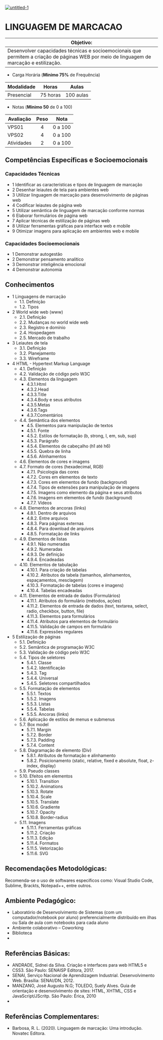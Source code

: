 
[![untitled-1](https://github.com/user-attachments/assets/c13ac4ca-1d73-48fd-9ae4-f2d0231f69fa)](https://meet.google.com/fiw-oncv-kij)


# LINGUAGEM DE MARCACAO

|Objetivo:|
|-|
| Desenvolver capacidades técnicas e socioemocionais que permitem a criação de páginas WEB por meio de linguagem de marcação e estilização.|

- Carga Horária (**Mínimo 75%** de Frequência)

|Modalidade|Horas|Aulas|
|-|-|-|
|Presencial|75 horas|100 aulas|

- Notas (**Mínimo 50** de 0 a 100)

|Avaliação|Peso|Nota|
|-|:-:|:-:|
|VPS01|4|0 a 100|
|VPS02|4|0 a 100|
|Atividades|2|0 a 100|

## Competências Específicas e Socioemocionais

### Capacidades Técnicas
- 1 Identificar as características e tipos de linguagem de marcação
- 2 Desenhar leiautes de tela para ambientes web
- 3 Utilizar linguagem de marcação para desenvolvimento de páginas web
- 4 Codificar leiautes de página web
- 5 Utilizar semântica de linguagem de marcação conforme normas
- 6 Elaborar formulários de página web
- 7 Aplicar técnicas de estilização de páginas web
- 8 Utilizar ferramentas gráficas para interface web e mobile
- 9 Otimizar imagens para aplicação em ambientes web e mobile

### Capacidades Socioemocionais
- 1 Demonstrar autogestão
- 2 Demonstrar pensamento analítico
- 3 Demonstrar inteligência emocional
- 4 Demonstrar autonomia

## Conhecimentos
- 1 Linguagens de marcação
  - 1.1. Definição
  - 1.2. Tipos
- 2 World wide web (www)
  - 2.1. Definição
  - 2.2. Mudanças no world wide web
  - 2.3. Registro e domínio
  - 2.4. Hospedagem
  - 2.5. Mercado de trabalho
- 3 Leiautes de tela
  - 3.1. Definição
  - 3.2. Planejamento
  - 3.3. Wireframe
- 4 HTML - Hypertext Markup Language
  - 4.1. Definição
  - 4.2. Validação de código pelo W3C
  - 4.3. Elementos da linguagem
    - 4.3.1.Html
    - 4.3.2.Head
    - 4.3.3.Title
    - 4.3.4.Body e seus atributos
    - 4.3.5.Metas
    - 4.3.6.Tags
    - 4.3.7.Comentários
  - 4.4. Semântica dos elementos
    - 4.5. Elementos para manipulação de textos
    - 4.5.1. Fonte
    - 4.5.2. Estilos de formatação (b, strong, I, em, sub, sup)
    - 4.5.3. Parágrafo
    - 4.5.4. Elementos de cabeçalho (h1 até h6)
    - 4.5.5. Quebra de linha
    - 4.5.6. Alinhamentos
  - 4.6. Elementos de cores e imagens
  - 4.7. Formato de cores (hexadecimal, RGB)
    - 4.7.1. Psicologia das cores
    - 4.7.2. Cores em elementos de texto
    - 4.7.3. Cores em elementos de fundo (background)
    - 4.7.4. Tipos de extensões para manipulação de imagens
    - 4.7.5. Imagens como elemento da página e seus atributos
    - 4.7.6. Imagens em elementos de fundo (background)
    - 4.7.7. Vídeos
  - 4.8. Elementos de ancoras (links)
    - 4.8.1. Dentro de arquivos
    - 4.8.2. Entre arquivos
    - 4.8.3. Para páginas externas
    - 4.8.4. Para download de arquivos
    - 4.8.5. Formatação de links
  - 4.9. Elementos de listas
    - 4.9.1. Não numeradas
    - 4.9.2. Numeradas
    - 4.9.3. De definição
    - 4.9.4. Encadeadas
  - 4.10. Elementos de tabulação
    - 4.10.1. Para criação de tabelas
    - 4.10.2. Atributos da tabela (tamanhos, alinhamentos, espaçamentos, mesclagem)
    - 4.10.3. Formatação de tabelas (cores e imagens)
    - 4.10.4. Tabelas encadeadas
  - 4.11. Elementos de entrada de dados (Formulários)
    - 4.11.1. Atributos do formulário (métodos, ações)
    - 4.11.2. Elementos de entrada de dados (text, textarea, select, radio, checkbox, button, file)
    - 4.11.3. Elementos para formulários
    - 4.11.4. Atributos para elementos de formulário
    - 4.11.5. Validação de campos em formulário
    - 4.11.6. Expressões regulares
- 5 Estilização de páginas
  - 5.1. Definição
  - 5.2. Semântica de programação W3C
  - 5.3. Validação de código pelo W3C
  - 5.4. Tipos de seletores
    - 5.4.1. Classe
    - 5.4.2. Identificação
    - 5.4.3. Tag
    - 5.4.4. Universal
    - 5.4.5. Seletores compartilhados
  - 5.5. Formatação de elementos
    - 5.5.1. Textos
    - 5.5.2. Imagens
    - 5.5.3. Listas
    - 5.5.4. Tabelas
    - 5.5.5. Ancoras (links)
  - 5.6. Aplicação de estilos de menus e submenus
  - 5.7. Box model
    - 5.7.1. Margin
    - 5.7.2. Border
    - 5.7.3. Padding
    - 5.7.4. Content
  - 5.8. Diagramação de elemento (Div)
    - 5.8.1. Atributos de formatação e alinhamento
    - 5.8.2. Posicionamento (static, relative, fixed e absolute, float, z-index, display)
  - 5.9. Pseudo classes
  - 5.10. Efeitos em elementos
    - 5.10.1. Transition
    - 5.10.2. Animations
    - 5.10.3. Rotate
    - 5.10.4. Scale
    - 5.10.5. Translate
    - 5.10.6. Gradiente
    - 5.10.7. Opacity
    - 5.10.8. Border-radius
  - 5.11. Imagens
    - 5.11.1. Ferramentas gráficas
    - 5.11.2. Criação
    - 5.11.3. Edição
    - 5.11.4. Formatos
    - 5.11.5. Vetorização
    - 5.11.6. SVG

## Recomendações Metodológicas:
Recomenda-se o uso de softwares específicos como: Visual Studio Code, Sublime, Brackts, Notepad++, entre outros.

## Ambiente Pedagógico:
- Laboratório de Desenvolvimento de Sistemas (com um computador/notebook por aluno) preferencialmente distribuído em ilhas ou Sala de aula com notebooks para cada aluno
- Ambiente colaborativo – Coworking
- Biblioteca
- 
## Referências Básicas:
- ANDRADE, Sidnei da Silva. Criação e interfaces para web HTML5 e CSS3. São Paulo: SENAISP Editora, 2017.
- SENAI, Serviço Nacional de Aprendizagem Industrial. Desenvolvimento Web. Brasília: SENAI/DN, 2012.
- MANZANO, José Augusto N.G; TOLEDO, Suely Alves. Guia de orientação e desenvolvimento de sites: HTML, XHTML, CSS e JavaScript/JScritp. São Paulo: Érica, 2010
- 
## Referências Complementares:
- Barbosa, R. L. (2020). Linguagem de marcação: Uma introdução. Novatec Editora.
